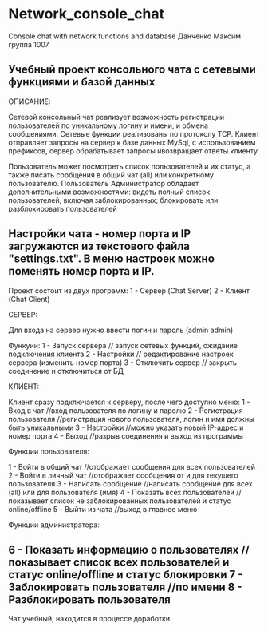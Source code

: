 # Network_console_chat
Console chat with network functions and database
Данченко Максим
группа 1007

Учебный проект консольного чата с сетевыми функциями и базой данных
------------------------------------------------------------------------------------------------------------------

ОПИСАНИЕ:

Сетевой консольный чат реализует возможность регистрации пользователей по уникальному логину и имени, и обмена сообщениями.
Сетевые функции реализованы по протоколу TCP. Клиент отправляет запросы на сервер к базе данных MySql, с использованием префиксов, 
сервер обрабатывает запросы ивозвращает ответы клиенту.

Пользователь может посмотреть список пользователей и их статус, а также писать сообщения в общий чат (all) или конкретному пользователю.
Пользователь Администратор обладает дополнительными возможностями: видеть полный список пользователей, включая заблокированных; блокировать или 
разблокировать пользователей

Настройки чата - номер порта и IP загружаются из текстового файла "settings.txt".
В меню настроек можно поменять номер порта и IP.
------------------------------------------------------------------------------------------------------------------------

Проект состоит из двух программ:
1 - Сервер (Chat Server)
2 - Клиент (Chat Client)

СЕРВЕР:

Для входа на сервер нужно ввести логин и пароль (admin admin)

Функуии:
1 - Запуск сервера // запуск сетевых функций, ожидание подключения клиента
2 - Настройки // редактирование настроек сервера (изменить номер порта)
3 - Отключить сервер // закрыть соединение и отключиться от БД

КЛИЕНТ:

Клиент сразу подключается к серверу, после чего доступно меню:
1 - Вход в чат //вход пользователя по логину и паролю
2 - Регистрация пользователя //регистрация нового пользователя, логин и имя должны быть уникальными
3 - Настройки //можно указать новый IP-адрес и номер порта
4 - Выход //разрыв соединения и выход из программы

Функции пользователя:

1 - Войти в общий чат //отображает сообщения для всех пользователей
2 - Войти в личный чат //отображает сообщения от и для текущего пользователя
3 - Написать сообщение //написать сообщение для всех (all) или для пользователя (имя)
4 - Показать всех пользователей //показывает список не заблокированных пользователей и статус online/offline
5 - Выйти из чата //выход в главное меню

Функции администратора:

6 - Показать информацию о пользователях //показывает список всех пользователей и статус online/offline и статус блокировки
7 - Заблокировать пользователя //по имени
8 - Разблокировать пользователя
---------------------------------------------------------------------------------------------------------------

Чат учебный, находится в процессе доработки.
